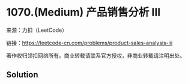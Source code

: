 # 1070.(Medium) 产品销售分析 III



来源：力扣（LeetCode）

链接：https://leetcode-cn.com/problems/product-sales-analysis-iii 

著作权归领扣网络所有。商业转载请联系官方授权，非商业转载请注明出处。



## Solution 



```sql



```
    